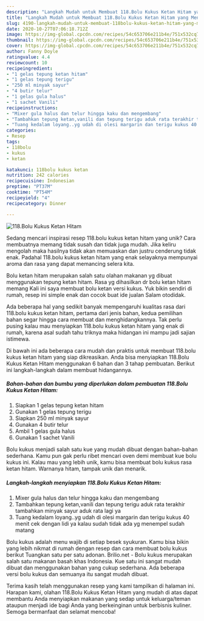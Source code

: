 ```yaml
---
description: "Langkah Mudah untuk Membuat 118.Bolu Kukus Ketan Hitam yang Menggugah Selera"
title: "Langkah Mudah untuk Membuat 118.Bolu Kukus Ketan Hitam yang Menggugah Selera"
slug: 4190-langkah-mudah-untuk-membuat-118bolu-kukus-ketan-hitam-yang-menggugah-selera
date: 2020-10-27T07:06:18.712Z
image: https://img-global.cpcdn.com/recipes/54c653706e211b4e/751x532cq70/118bolu-kukus-ketan-hitam-foto-resep-utama.jpg
thumbnail: https://img-global.cpcdn.com/recipes/54c653706e211b4e/751x532cq70/118bolu-kukus-ketan-hitam-foto-resep-utama.jpg
cover: https://img-global.cpcdn.com/recipes/54c653706e211b4e/751x532cq70/118bolu-kukus-ketan-hitam-foto-resep-utama.jpg
author: Fanny Doyle
ratingvalue: 4.4
reviewcount: 10
recipeingredient:
- "1 gelas tepung ketan hitam"
- "1 gelas tepung terigu"
- "250 ml minyak sayur"
- "4 butir telur"
- "1 gelas gula halus"
- "1 sachet Vanili"
recipeinstructions:
- "Mixer gula halus dan telur hingga kaku dan mengembang"
- "Tambahkan tepung ketan,vanili dan tepung terigu aduk rata terakhir tambahkan minyak sayur aduk rata lagi ya"
- "Tuang kedalam loyang..yg udah di olesi margarin dan terigu kukus 40 menit cek dengan lidi ya kalau sudah tidak ada yg menempel sudah matang"
categories:
- Resep
tags:
- 118bolu
- kukus
- ketan

katakunci: 118bolu kukus ketan 
nutrition: 242 calories
recipecuisine: Indonesian
preptime: "PT37M"
cooktime: "PT54M"
recipeyield: "4"
recipecategory: Dinner

---
```



![118.Bolu Kukus Ketan Hitam](https://img-global.cpcdn.com/recipes/54c653706e211b4e/751x532cq70/118bolu-kukus-ketan-hitam-foto-resep-utama.jpg)

Sedang mencari inspirasi resep 118.bolu kukus ketan hitam yang unik? Cara membuatnya memang tidak susah dan tidak juga mudah. Jika keliru mengolah maka hasilnya tidak akan memuaskan dan justru cenderung tidak enak. Padahal 118.bolu kukus ketan hitam yang enak selayaknya mempunyai aroma dan rasa yang dapat memancing selera kita.

Bolu ketan hitam merupakan salah satu olahan makanan yg dibuat menggunakan tepung ketan hitam. Rasa yg dihasilkan dr bolu ketan hitam memang Kali ini saya membuat bolu ketan versi kukus. Yuk bikin sendiri di rumah, resep ini simple enak dan cocok buat ide jualan Salam otodidak.

Ada beberapa hal yang sedikit banyak mempengaruhi kualitas rasa dari 118.bolu kukus ketan hitam, pertama dari jenis bahan, kedua pemilihan bahan segar hingga cara membuat dan menghidangkannya. Tak perlu pusing kalau mau menyiapkan 118.bolu kukus ketan hitam yang enak di rumah, karena asal sudah tahu triknya maka hidangan ini mampu jadi sajian istimewa.


Di bawah ini ada beberapa cara mudah dan praktis untuk membuat 118.bolu kukus ketan hitam yang siap dikreasikan. Anda bisa menyiapkan 118.Bolu Kukus Ketan Hitam menggunakan 6 bahan dan 3 tahap pembuatan. Berikut ini langkah-langkah dalam membuat hidangannya.

<!--inarticleads1-->

##### Bahan-bahan dan bumbu yang diperlukan dalam pembuatan 118.Bolu Kukus Ketan Hitam:

1. Siapkan 1 gelas tepung ketan hitam
1. Gunakan 1 gelas tepung terigu
1. Siapkan 250 ml minyak sayur
1. Gunakan 4 butir telur
1. Ambil 1 gelas gula halus
1. Gunakan 1 sachet Vanili


Bolu kukus menjadi salah satu kue yang mudah dibuat dengan bahan-bahan sederhana. Kamu pun gak perlu ribet mencari oven demi membuat kue bolu kukus ini. Kalau mau yang lebih unik, kamu bisa membuat bolu kukus rasa ketan hitam. Warnanya hitam, tampak unik dan menarik. 

<!--inarticleads2-->

##### Langkah-langkah menyiapkan 118.Bolu Kukus Ketan Hitam:

1. Mixer gula halus dan telur hingga kaku dan mengembang
1. Tambahkan tepung ketan,vanili dan tepung terigu aduk rata terakhir tambahkan minyak sayur aduk rata lagi ya
1. Tuang kedalam loyang..yg udah di olesi margarin dan terigu kukus 40 menit cek dengan lidi ya kalau sudah tidak ada yg menempel sudah matang


Bolu kukus adalah menu wajib di setiap besek syukuran. Kamu bisa bikin yang lebih nikmat di rumah dengan resep dan cara membuat bolu kukus berikut Tuangkan satu per satu adonan. Brilio.net - Bolu kukus merupakan salah satu makanan basah khas Indonesia. Kue satu ini sangat mudah dibuat dan menggunakan bahan yang cukup sederhana. Ada beberapa versi bolu kukus dan semuanya itu sangat mudah dibuat. 

Terima kasih telah menggunakan resep yang kami tampilkan di halaman ini. Harapan kami, olahan 118.Bolu Kukus Ketan Hitam yang mudah di atas dapat membantu Anda menyiapkan makanan yang sedap untuk keluarga/teman ataupun menjadi ide bagi Anda yang berkeinginan untuk berbisnis kuliner. Semoga bermanfaat dan selamat mencoba!
